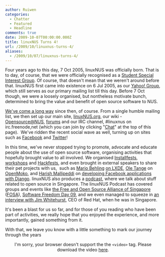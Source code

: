 ```yaml
---
author: Ruiwen
categories:
  - Chatter
  - Featured
  - Headline
comments: true
date: 2009-10-07T00:00:00.000Z
title: linuxNUS Turns 4!
url: /2009/10/linuxnus-turns-4/
aliases:
  - /2009/10/07/linuxnus-turns-4/
---
```


Four years ago to this day, 7 Oct 2005, linuxNUS was officially born. That is to day, of course, that we were officially recognised as a <a href="http://www.nus.edu.sg/osa/activities/svcs/interestgrps.html">Student Special Interest Group</a>. Of course, that doesn't mean that we weren't around before that. linuxNUS first came into existence on 6 Jul 2005, as our <a href="http://tech.groups.yahoo.com/group/linuxnus/">Yahoo! Group</a>, which still serves as our primary mailing list till this day. Before 7 Oct though, we were a loosely organised, but nontheless motivate bunch, determined to bring the value and benefit of open source software to NUS.

<a href="http://linuxnus.org/about-us/milestones/">We've come a long way</a> since then, of course. From a single humble mailing list, we then set up our main site, <a href="http://linuxnus.org">linuxNUS.org</a>, our wiki - <a href="http://opensource.nus.edu.sg">Opensource@NUS</a>, <a href="http://opensource.nus.edu.sg/forums">forums</a> and our IRC channel, #linuxnus on irc.freenode,net (which you can join by clicking "<a href="http://linuxnus.org/chat">Chat</a>" at the top of this page).  We've ridden the recent social wave as well, turning up on sites such as <a href="http://linuxnus.org/facebook">Facebook</a> and <a href="http://twitter.com/linuxNUS">Twitter</a>!

In this time, we've never stopped trying to promote, advocate and educate people about the use of open source software, organising activities that hopefully brought value to all involved. We organised <a href="http://linuxnus.org/tag/install-fest/">Installfests</a>, <a href="http://linuxnus.org/tag/workshop/">workshops</a> and <a href="http://linuxnus.org/tag/hackfest/">Hackfests</a>, and even brought in external speakers to share their pet projects with us,  such as <a href="http://www.perspektive89.com/blog/mario_behling">Mario Behling</a> <a href="http://linuxnus.org/2009/03/11/live-blogging-at-lxde-talk-mar-09/">on LXDE</a>,  <a href="http://ole.tange.dk/">Ole Tange</a> on <a href="http://linuxnus.org/2009/04/10/ole-tange-on-openmoko/">OpenMoko</a>, and <a href="http://poundbang.in">Harish Mallipeddi</a> on <a href="http://linuxnus.org/2008/01/31/developing-facebook-apps-with-django/">developing Facebook applications with Django</a>. linuxNUS also produces a <a href="http://linuxnus.org/tag/podcast/">podcast</a>, where we talk about stuff related to open source in Singapore. The linuxNUS Podcast has covered groups and events like <a href="http://linuxnus.org/2009/05/20/podcast-episode-1-birth-of-the-alliance/">the Free and Open Source Alliance of Singapore</a> (<a href="http://fosa.sg">FOSA</a>), <a href="http://linuxnus.org/2009/09/15/podcast-episode-3-software-freedom-day-09/">Software Freedom Day 09</a>, and we even managed to squeeze in <a href="http://linuxnus.org/2009/08/05/podcast-episode-2-open-up-to-jim/">an interview with Jim Whitehurst</a>, CEO of Red Hat, when he was in Singapore.

It's been a blast for us so far, and for those of you reading who have been part of activities, we really hope that you enjoyed the experience, and more importantly, gained something from it.

With that, we leave you know with a little something to mark our journey through the years

<div align="center"
<video src="http://opensource.nus.edu.sg/media/linuxNUS.ogg" controls="true" autoplay="false" width="500px">
I'm sorry, your browser doesn't support the the <code>&lt;video&gt;</code> tag. Please download the video <a href="http://opensource.nus.edu.sg/media/linuxNUS.ogg">here</a>.</video>
</div>
